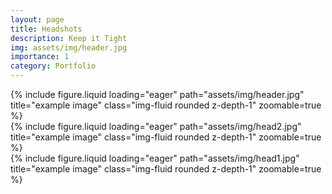 ```yaml
---
layout: page
title: Headshots
description: Keep it Tight
img: assets/img/header.jpg
importance: 1
category: Portfolio
---
```



<div class="row">
    <div class="col-sm mt-3 mt-md-0">
        {% include figure.liquid loading="eager" path="assets/img/header.jpg" title="example image" class="img-fluid rounded z-depth-1" zoomable=true %}
    </div>
</div>
<div class="row">
    <div class="col-sm mt-3 mt-md-0">
        {% include figure.liquid loading="eager" path="assets/img/head2.jpg" title="example image" class="img-fluid rounded z-depth-1" zoomable=true %}
    </div>
</div>

<div class="row">
    <div class="col-sm mt-3 mt-md-0">
        {% include figure.liquid loading="eager" path="assets/img/head1.jpg" title="example image" class="img-fluid rounded z-depth-1" zoomable=true %}
    </div>
</div>


